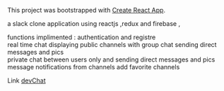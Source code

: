 This project was bootstrapped with [Create React App](https://github.com/facebook/create-react-app).

a slack clone application using reactjs ,redux and firebase , 

functions implimented : 
authentication and registre  
real time chat 
displaying public channels with group chat sending direct messages and pics  
private chat between users only and sending direct messages and pics 
message notifications from channels 
add favorite channels

Link [devChat](https://slack-react-49f65.firebaseapp.com/login)
